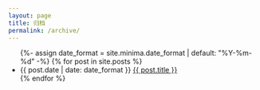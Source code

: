 ```yaml
---
layout: page
title: 归档
permalink: /archive/
---
```


<ul>
  {%- assign date_format = site.minima.date_format | default: "%Y-%m-%d" -%}
  {% for post in site.posts %}
    <li>
      <span class="post-meta">{{ post.date | date: date_format }}</span> <a href="{{ post.url }}">{{ post.title }}</a>
    </li>
  {% endfor %}
</ul>
